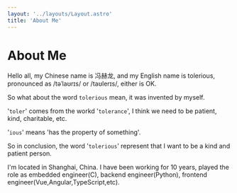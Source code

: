 ```yaml
---
layout: '../layouts/Layout.astro'
title: 'About Me'
---
```

# About Me

Hello all, my Chinese name is 冯赫龙, and my English name is tolerious, pronounced as /təˈlaʊrɪs/ or /taʊlerɪs/, either is OK.

So what about the word `tolerious`  mean, it was invented by myself.

'`toler`' comes from the workd '`tolerance`', I think we need to be patient, kind, charitable, etc.

'`ious`'  means 'has the property of something'.

So in conclusion, the word '`tolerious`' represent that I want to be a kind and patient person.

I'm located in Shanghai, China. I have been working for 10 years, played the role as embedded engineer(C), backend engineer(Python),
frontend engineer(Vue,Angular,TypeScript,etc).